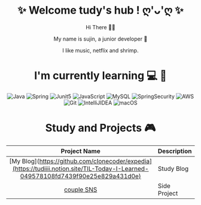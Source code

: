 
<h1 align="center">✨ Welcome tudy's hub ! ღ'ᴗ'ღ ✨</h1>
   
<div align=center>

Hi There 👋🏻
   
My name is sujin, a junior developer 🚀
   
I like music, netflix and shrimp.


<h1 align="center">I'm currently learning 💻 🌱</h1>

<p align="center"> 
 <img alt="Java" src="https://img.shields.io/badge/java-D00000.svg?&style=for-the-badge&logo=java&logoColor=white" />
 <img alt="Spring" src="https://img.shields.io/badge/Spring-6DB33F?style=for-the-badge&logo=Spring&logoColor=white">
 <img alt="Junit5" src="https://img.shields.io/badge/Junit5-25A162?style=for-the-badge&logo=Junit5&logoColor=blue">
 <img alt="JavaScript" src="https://img.shields.io/badge/javascript-%23323330.svg?&style=for-the-badge&logo=javascript&logoColor=%23F7DF1E" />
 <img alt="MySQL" src="https://img.shields.io/badge/MySQL-00000F?style=for-the-badge&logo=mysql&logoColor=white" />
 <img alt="SpringSecurity" src="https://img.shields.io/badge/SpringSecurity-6DB33F?style=for-the-badge&logo=SpringSecurity&logoColor=white" />
 <img alt="AWS" src="https://img.shields.io/badge/AWS-cddf28.svg?style=for-the-badge&logo=amazon&logoColor=black" />
 <img alt="Git" src="https://img.shields.io/badge/Git-F05032?style=for-the-badge&logo=git&logoColor=white" />
 <img alt="IntelliJIDEA" src="https://img.shields.io/badge/IntelliJIDEA-8Fc8F8.svg?style=for-the-badge&logo=intellij-idea&logoColor=black" />
 <img alt="macOS" src="https://img.shields.io/badge/mac%20os-000000?style=for-the-badge&logo=apple&logoColor=white">
</p>

<h1 align="center">Study and Projects 🎮</h1>

| Project Name      | Description | 
| :---:        |    :----   |  
| [My Blog](https://github.com/cIonecoder/expedia](https://tudiiii.notion.site/TIL-Today-I-Learned-049578108fd7439f90e25e829a431d0e)     | Study Blog
| [couple SNS](https://github.com/su-dong-dev/couple-sns)   |Side Project  
   

